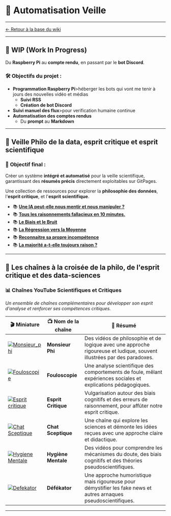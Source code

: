 # 🚀 **Automatisation Veille**


---
[← Retour à la base du wiki](https://asyhnes.github.io/mon_wiki/)

---


## 📌 **WIP (Work In Progress)**

Du **Raspberry Pi** au **compte rendu**, en passant par le **bot Discord**.

### **🛠️ Objectifs du projet :**

- **Programmation Raspberry Pi**>héberger les bots qui vont me tenir à jours des nouvelles vidéo et médias
	- **Suivi RSS**
	- **Création de bot Discord** 
- **Suivi manuel des flux**>pour verification humaine continue
- **Automatisation des comptes rendus**
    - Du **prompt** au **Markdown**

---

## 🧠 **Veille Philo de la data, esprit critique et esprit scientifique**
### 🎯 **Objectif final :**

Créer un système **intégré et automatisé** pour la veille scientifique, garantissant des **résumés précis** directement exploitables sur GitPages.

Une collection de ressources pour explorer la **philosophie des données**, l'**esprit critique**, et l'**esprit scientifique**.

- 📚 [**Une IA peut-elle nous mentir et nous manipuler ?**](Veille_philo/Quand_les_IA_nous_manipulent)
- 📚 [**Tous les raisonnements fallacieux en 10 minutes.**](Veille_philo/Tous_les_raisonnements_fallacieux_en_10_minutes)
- 📚 [**Le Biais et le Bruit**](Veille_philo/Le_Biais_et_le_Bruit)
- 📚 [**La Régression vers la Moyenne**](Veille_philo/La_Régression_vers_la_Moyenne)
- 📚 [**Reconnaitre sa propre incompétence**](Veille_philo/Reconnaitre_sa_propre_incompétence)
- 📚 [**La majorité a-t-elle toujours raison ?**](Veille_philo/la_majorité_a-t-elle_toujours_raison)

---

## 🎥 **Les chaînes à la croisée de la philo, de l'esprit critique et des data-sciences**

### 📊 **Chaînes YouTube Scientifiques et Critiques**

_Un ensemble de chaînes complémentaires pour développer son esprit d'analyse et renforcer ses compétences critiques._

|**🎬 Miniature**|**📺 Nom de la chaîne**|**📝 Résumé**|
|---|---|---|
|[![Monsieur_phi](https://img.youtube.com/vi/j2zv4jlo2Nw/0.jpg)](https://www.youtube.com/@MonsieurPhi)|**Monsieur Phi**|Des vidéos de philosophie et de logique avec une approche rigoureuse et ludique, souvent illustrées par des paradoxes.|
|[![Fouloscopie](https://img.youtube.com/vi/YO2QqBLfmXM/0.jpg)](https://www.youtube.com/@Fouloscopie/videos)|**Fouloscopie**|Une analyse scientifique des comportements de foule, mêlant expériences sociales et explications pédagogiques.|
|[![Esprit critique](https://img.youtube.com/vi/oYjLm4esVgs/0.jpg)](https://www.youtube.com/@lespritcritique)|**Esprit Critique**|Vulgarisation autour des biais cognitifs et des erreurs de raisonnement, pour affûter notre esprit critique.|
|[![Chat Sceptique](https://img.youtube.com/vi/NCHYDtA60-g/0.jpg)](https://www.youtube.com/@ChatSceptique)|**Chat Sceptique**|Une chaîne qui explore les sciences et démonte les idées reçues avec une approche claire et didactique.|
|[![Hygiene Mentale](https://img.youtube.com/vi/-YHR9kAUDHM/0.jpg)](https://www.youtube.com/@HygieneMentale)|**Hygiène Mentale**|Des vidéos pour comprendre les mécanismes du doute, des biais cognitifs et des théories pseudoscientifiques.|
|[![Defekator](https://img.youtube.com/vi/QhfXlYKDBfg/0.jpg)](https://www.youtube.com/@DefakatorOfficiel)|**Défékator**|Une approche humoristique mais rigoureuse pour démystifier les fake news et autres arnaques pseudoscientifiques.|

---

